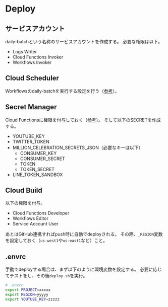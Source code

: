 # Deploy
## サービスアカウント
daily-batchという名称のサービスアカウントを作成する。
必要な権限は以下。

* Logs Writer
* Cloud Functions Invoker
* Workflows Invoker

## Cloud Scheduler
Workflowsのdaily-batchを実行する設定を行う（[参考](https://cloud.google.com/workflows/docs/schedule-workflow)）。

## Secret Manager
Cloud Functionsに権限を付与しておく（[参考](https://cloud.google.com/functions/docs/configuring/secrets)）。
そして以下のSECRETを作成する。

* YOUTUBE\_KEY
* TWITTER\_TOKEN
* MILLION\_CELEBRATION\_SECRETS\_JSON（必要なキーは以下）
  * CONSUMER\_KEY
  * CONSUMER\_SECRET
  * TOKEN
  * TOKEN\_SECRET
* LINE\_TOKEN\_SANDBOX

## Cloud Build
以下の権限を付与。

* Cloud Functions Developer
* Workflows Editor
* Service Account User

あとはGitHub連携すればpush時に自動でdeployされる。
その際、`_REGION`変数を設定しておく（`us-west1`や`us-east1`など）こと。

## .envrc
手動でdeployする場合は、まず以下のように環境変数を設定する。
必要に応じてテストをし、その後`deploy.sh`を実行。

```bash
# .envrc
export PROJECT=xxxxx
export REGION=yyyyy
export YOUTUBE_KEY=zzzzz
```
